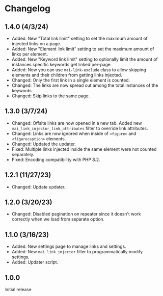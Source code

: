 # Changelog

## 1.4.0 (4/3/24)
* Added: New "Total link limit" setting to set the maximum amount of injected links on a page.
* Added: New "Element link limit" setting to set the maximum amount of links per element.
* Added: New "Keyword link limit" setting to optionally limit the amount of instances specific keywords get linked per-page.
* Added: Now you can use `mai-link-exclude` class to allow skipping elements and their children from getting links injected.
* Changed: Only the first link in a single element is counted.
* Changed: The links are now spread out among the total instances of the keywords.
* Changed: Skip links to the same page.

## 1.3.0 (3/7/24)
* Changed: Offsite links are now opened in a new tab. Added new `mai_link_injector_link_attributes` filter to override link attributes.
* Changed: Links are now ignored when inside of `<figure>` and `<figurecaption>` elements.
* Changed: Updated the updater.
* Fixed: Multiple links injected inside the same element were not counted separately.
* Fixed: Encoding compatibility with PHP 8.2.

## 1.2.1 (11/27/23)
* Changed: Update updater.

## 1.2.0 (3/20/23)
* Changed: Disabled pagination on repeater since it doesn't work correctly when we load from separate option.

## 1.1.0 (3/16/23)
* Added: New settings page to manage links and settings.
* Added: New `mai_link_injector` filter to programmatically modify settings.
* Added: Updater script.

## 1.0.0
Initial release